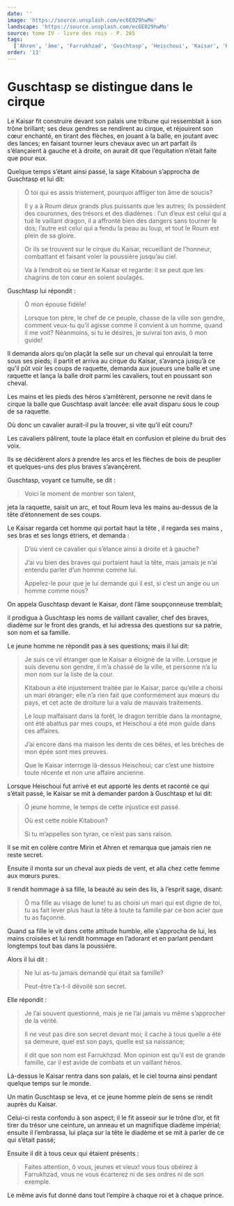 ```yaml
---
date: ''
image: 'https://source.unsplash.com/ec6E029hwMo'
landscape: 'https://source.unsplash.com/ec6E029hwMo'
source: tome IV - livre des rois - P. 265
tags:
  ['Ahren', 'âme', 'Farrukhzad', 'Guschtasp', 'Heischoui', 'Kaisar', 'Kitaboun', 'Mirin', 'Roum']
order: '13'
---
```


# Guschtasp se distingue dans le cirque

Le Kaisar fit construire devant son palais une tribune qui ressemblait à son trône brillant; ses deux gendres se rendirent au cirque, et réjouirent son cœur enchanté, en tirant des flèches, en jouant à la balle, en joutant avec des lances; en faisant tourner leurs chevaux avec un art parfait ils s’élançaient à gauche et à droite, on aurait dit que l’équitation n’était faite que pour eux.

Quelque temps s’étant ainsi passé, la sage Kitaboun s’approcha de Guschtasp et lui dit:

> Ô toi qui es assis tristement, pourquoi affliger ton âme de soucis?
>
> Il y a à Roum deux grands plus puissants que les autres; ils possèdent des couronnes, des trésors et des diadèmes : l’un d’eux est celui qui a tué le vaillant dragon, il a affronté bien des dangers sans tourner le dos; l’autre est celui qui a fendu la peau au loup, et tout le Roum est plein de sa gloire.
>
> Or ils se trouvent sur le cirque du Kaisar, recueillant de l’honneur, combattant et faisant voler la poussière jusqu’au ciel.
>
> Va à l’endroit où se tient le Kaisar et regarde: il se peut que les chagrins de ton cœur en soient soulagés.

Guschtasp lui répondit :

> Ô mon épouse fidèle!
>
> Lorsque ton père, le chef de ce peuple, chasse de la ville son gendre, comment veux-tu qu’il agisse comme il convient à un homme, quand il me voit? Néanmoins, si tu le désires, je suivrai ton avis, ô mon guide!

Il demanda alors qu’on plaçât la selle sur un cheval qui enroulait la terre sous ses pieds; il partit et arriva au cirque du Kaisar, s’avança jusqu’à ce qu’il pût voir les coups de raquette, demanda aux joueurs une balle et une raquette et lança la balle droit parmi les cavaliers, tout en poussant son cheval.

Les mains et les pieds des héros s’arrêtèrent, personne ne revit dans le cirque la balle que Guschtasp avait lancée: elle avait disparu sous le coup de sa raquette.

Où donc un cavalier aurait-il pu la trouver, si vite qu’il eût couru?

Les cavaliers pâlirent, toute la place était en confusion et pleine du bruit des voix.

Ils se décidèrent alors à prendre les arcs et les flèches de bois de peuplier et quelques-uns des plus braves s’avançèrent.

Guschtasp, voyant ce tumulte, se dit :

> Voici le moment de montrer son talent,

jeta la raquette, saisit un arc, et tout Roum leva les mains au-dessus de la tête d’étonnement de ses coups.

Le Kaisar regarda cet homme qui portait haut la tête , il regarda ses mains , ses bras et ses longs étriers, et demanda :

> D’où vient ce cavalier qui s’élance ainsi à droite et à gauche?
>
> J’ai vu bien des braves qui portaient haut la tête, mais jamais je n’ai entendu parler d’un homme comme lui.
>
> Appelez-le pour que je lui demande qui il est, si c’est un ange ou un homme comme nous?

On appela Guschtasp devant le Kaisar, dont l’âme soupçonneuse tremblait;

il prodigua à Guschtasp les noms de vaillant cavalier, chef des braves, diadème sur le front des grands, et lui adressa des questions sur sa patrie, son nom et sa famille.

Le jeune homme ne répondit pas à ses questions; mais il lui dit:

> Je suis ce vil étranger que le Kaisar a éloigné de la ville. Lorsque je suis devenu son gendre, il m’a chassé de la ville, et personne n’a lu mon nom sur la liste de la cour.
>
> Kitaboun a été injustement traitée par le Kaisar, parce qu’elle a choisi un mari étranger; elle n’a rien fait que conformément aux mœurs du pays, et cet acte de droiture lui a valu de mauvais traitements.
>
> Le loup malfaisant dans la forêt, le dragon terrible dans la montagne, ont été abattus par mes coups, et Heischoui a été mon guide dans ces affaires.
>
> J’ai encore dans ma maison les dents de ces bêtes, et les brèches de mon épée sont mes preuves.
>
> Que le Kaisar interroge là-dessus Heischoui; car c’est une histoire toute récente et non une affaire ancienne.

Lorsque Heischoui fut arrivé et eut apporté les dents et raconté ce qui s’était passé, le Kaisar se mit à demander pardon à Guschtasp et lui dit:

> Ô jeune homme, le temps de cette injustice est passé.
>
> Où est cette noble Kitaboun?
>
> Si tu m’appelles son tyran, ce n’est pas sans raison.

Il se mit en colère contre Mirin et Ahren et remarqua que jamais rien ne reste secret.

Ensuite il monta sur un cheval aux pieds de vent, et alla chez cette femme aux mœurs pures.

Il rendit hommage à sa fille, la beauté au sein des lis, à l’esprit sage, disant:

> Ô ma fille au visage de lune! tu as choisi un mari qui est digne de toi, tu as fait lever plus haut la tête à toute ta famille par ce bon acier que tu as façonné.

Quand sa fille le vit dans cette attitude humble, elle s’approcha de lui, les mains croisées et lui rendit hommage en l’adorant et en parlant pendant longtemps tout bas dans la poussière.

Alors il lui dit :

> Ne lui as-tu jamais demandé qui était sa famille?
>
> Peut-être t’a-t-il dévoilé son secret.

Elle répondit :

> Je l’ai souvent questionné, mais je ne l’ai jamais vu même s’approcher de la vérité.
>
> Il ne veut pas dire son secret devant moi; il cache à tous quelle a été sa demeure, quel est son pays, quelle est sa naissance;
>
> il dit que son nom est Farrukhzad. Mon opinion est qu’il est de grande famille, car il est avide de combats et un vaillant héros.

Là-dessus le Kaisar rentra dans son palais, et le ciel tourna ainsi pendant quelque temps sur le monde.

Un matin Guschtasp se leva, et ce jeune homme plein de sens se rendit auprès du Kaisar.

Celui-ci resta confondu à son aspect; il le fit asseoir sur le trône d’or, et fit tirer du trésor une ceinture, un anneau et un magnifique diadème impérial; ensuite il l’embrassa, lui plaça sur la tête le diadème et se mit à parler de ce qui s’était passé;

Ensuite il dit à tous ceux qui étaient présents :

> Faites attention, ô vous, jeunes et vieux! vous tous obéirez à Farrukhzad, vous ne vous écarterez ni de ses ordres ni de son exemple.

Le même avis fut donné dans tout l’empire à chaque roi et à chaque prince.
